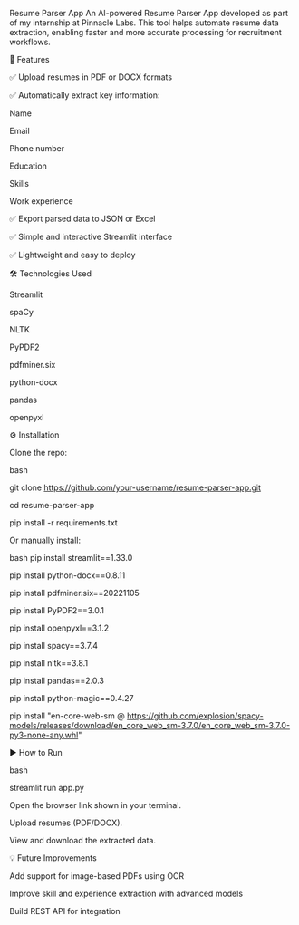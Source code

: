 Resume Parser App
An AI-powered Resume Parser App developed as part of my internship at Pinnacle Labs. This tool helps automate resume data extraction, enabling faster and more accurate processing for recruitment workflows.

🚀 Features

✅ Upload resumes in PDF or DOCX formats

✅ Automatically extract key information:

Name

Email

Phone number

Education

Skills

Work experience

✅ Export parsed data to JSON or Excel

✅ Simple and interactive Streamlit interface

✅ Lightweight and easy to deploy

🛠 Technologies Used

Streamlit

spaCy

NLTK

PyPDF2

pdfminer.six

python-docx

pandas

openpyxl

⚙️ Installation

Clone the repo:

bash

git clone https://github.com/your-username/resume-parser-app.git

cd resume-parser-app

pip install -r requirements.txt

Or manually install:

bash
pip install streamlit==1.33.0

pip install python-docx==0.8.11

pip install pdfminer.six==20221105

pip install PyPDF2==3.0.1

pip install openpyxl==3.1.2

pip install spacy==3.7.4

pip install nltk==3.8.1

pip install pandas==2.0.3

pip install python-magic==0.4.27

pip install "en-core-web-sm @ https://github.com/explosion/spacy-models/releases/download/en_core_web_sm-3.7.0/en_core_web_sm-3.7.0-py3-none-any.whl"

▶️ How to Run

bash

streamlit run app.py

Open the browser link shown in your terminal.

Upload resumes (PDF/DOCX).

View and download the extracted data.

💡 Future Improvements

Add support for image-based PDFs using OCR

Improve skill and experience extraction with advanced models

Build REST API for integration

